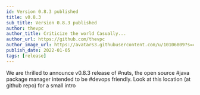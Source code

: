 ```yaml
---
id: Version 0.8.3 published
title: v0.8.3
sub_title: Version 0.8.3 published
author: thevpc
author_title: Criticize the world Casually...
author_url: https://github.com/thevpc
author_image_url: https://avatars3.githubusercontent.com/u/10106809?s=460&u=28d1736bdf0b6e6f81981b3a2ebbd2db369b25c8&v=4
publish_date: 2022-01-05
tags: [release]
---
```


We are thrilled to announce v0.8.3 release of #nuts, the open source #java package manager intended to be #devops friendly. Look at this location (at github repo) for a small intro


